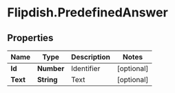 # Flipdish.PredefinedAnswer

## Properties
Name | Type | Description | Notes
------------ | ------------- | ------------- | -------------
**Id** | **Number** | Identifier | [optional] 
**Text** | **String** | Text | [optional] 


